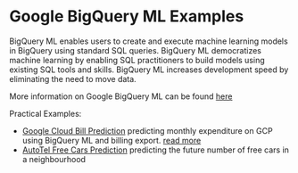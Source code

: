 # Google BigQuery ML Examples

BigQuery ML enables users to create and execute machine learning models in BigQuery using standard SQL queries. BigQuery ML democratizes machine learning by enabling SQL practitioners to build models using existing SQL tools and skills. BigQuery ML increases development speed by eliminating the need to move data.

More information on Google BigQuery ML can be found [here](https://cloud.google.com/bigquery/docs/bigqueryml-intro)

Practical Examples:
 - [Google Cloud Bill Prediction](https://github.com/doitintl/BigQueryML-Examples/tree/master/bill_prediction) predicting monthly expenditure on GCP using BigQuery ML and billing export. [read more](https://blog.doit-intl.com/dont-get-the-google-cloud-bill-shock-465907d5347c)
 - [AutoTel Free Cars Prediction](https://github.com/doitintl/BigQueryML-Examples/tree/master/AutoTel) predicting the future number of free cars in a neighbourhood 
 
 
